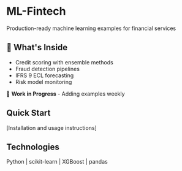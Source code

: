 # ML-Fintech
Production-ready machine learning examples for financial services

## 📁 What's Inside
- Credit scoring with ensemble methods
- Fraud detection pipelines
- IFRS 9 ECL forecasting
- Risk model monitoring

🚧 **Work in Progress** - Adding examples weekly

## Quick Start
[Installation and usage instructions]

## Technologies
Python | scikit-learn | XGBoost | pandas

